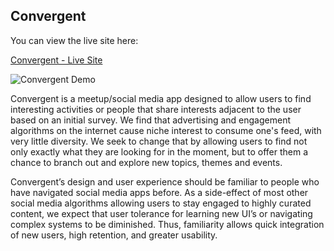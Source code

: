 ## Convergent

You can view the live site here:

[Convergent - Live Site](https://tyleret.github.io/convergent/)

![Convergent Demo](https://github.com/TylerET/convergent/blob/main/src/assets/Convergent.gif)

Convergent is a meetup/social media app designed to allow users to find interesting activities or people that share interests adjacent to the user based on an initial survey. We find that advertising and engagement algorithms on the internet cause niche interest to consume one's feed, with very little diversity. We seek to change that by allowing users to find not only exactly what they are looking for in the moment, but to offer them a chance to branch out and explore new topics, themes and events.

Convergent’s design and user experience should be familiar to people who have navigated social media apps before. As a side-effect of most other social media algorithms allowing users to stay engaged to highly curated content, we expect that user tolerance for learning new UI’s or navigating complex systems to be diminished. Thus, familiarity allows quick integration of new users, high retention, and greater usability.
